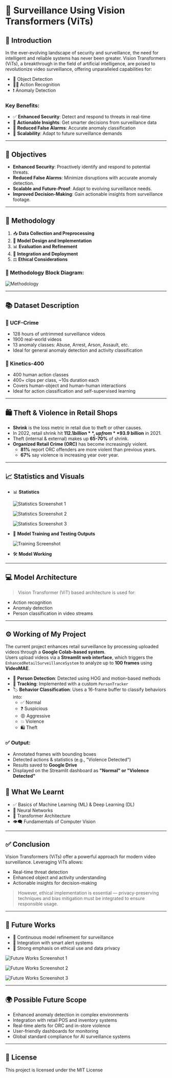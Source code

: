 # 🚨 Surveillance Using Vision Transformers (ViTs)

## 📌 Introduction

In the ever-evolving landscape of security and surveillance, the need for intelligent and reliable systems has never been greater. Vision Transformers (ViTs), a breakthrough in the field of artificial intelligence, are poised to revolutionize video surveillance, offering unparalleled capabilities for:

- 🎯 Object Detection  
- 🕵️‍♂️ Action Recognition  
- ❗ Anomaly Detection  

### Key Benefits:

- ✅ **Enhanced Security**: Detect and respond to threats in real-time  
- 🧠 **Actionable Insights**: Get smarter decisions from surveillance data  
- 🚫 **Reduced False Alarms**: Accurate anomaly classification  
- 🚀 **Scalability**: Adapt to future surveillance demands  

---

## 🎯 Objectives

- **Enhanced Security**: Proactively identify and respond to potential threats.
- **Reduced False Alarms**: Minimize disruptions with accurate anomaly detection.
- **Scalable and Future-Proof**: Adapt to evolving surveillance needs.
- **Improved Decision-Making**: Gain actionable insights from surveillance footage.

---

## 🔧 Methodology

1. 📥 **Data Collection and Preprocessing**  
2. 🧠 **Model Design and Implementation**  
3. 📊 **Evaluation and Refinement**  
4. 🚀 **Integration and Deployment**  
5. ⚖️ **Ethical Considerations**

### 🔄 Methodology Block Diagram:

![Methodology](https://github.com/bhuvanesh2235/-Surveillance-Using-Vision-Transformers-ViTs-/blob/main/Images/Block%20Diagram.png)

---

## 📚 Dataset Description

### 🔹 UCF-Crime
- 128 hours of untrimmed surveillance videos  
- 1900 real-world videos  
- 13 anomaly classes: Abuse, Arrest, Arson, Assault, etc.  
- Ideal for general anomaly detection and activity classification  

### 🔹 Kinetics-400
- 400 human action classes  
- 400+ clips per class, ~10s duration each  
- Covers human-object and human-human interactions  
- Ideal for action classification and self-supervised learning

---

## 🛍️ Theft & Violence in Retail Shops

- **Shrink** is the loss metric in retail due to theft or other causes.
- In 2022, retail shrink hit **$112.1 billion**, up from **$93.9 billion** in 2021.
- Theft (internal & external) makes up **65-70%** of shrink.
- **Organized Retail Crime (ORC)** has become increasingly violent.
  - **81%** report ORC offenders are more violent than previous years.
  - **67%** say violence is increasing year over year.

---

## 📈 Statistics and Visuals

- 📊 **Statistics**
  
    ![Statistics Screenshot 1](https://github.com/bhuvanesh2235/-Surveillance-Using-Vision-Transformers-ViTs-/blob/main/Images/Statistics%201.png)

    ![Statistics Screenshot 2](https://github.com/bhuvanesh2235/-Surveillance-Using-Vision-Transformers-ViTs-/blob/main/Images/Statistics%202.png)

    ![Statistics Screenshot 3](https://github.com/bhuvanesh2235/-Surveillance-Using-Vision-Transformers-ViTs-/blob/main/Images/Statistics%203.png)

  
- 🔳 **Model Training and Testing Outputs**

  ![Training Screenshot](https://github.com/bhuvanesh2235/-Surveillance-Using-Vision-Transformers-ViTs-/blob/main/Images/Model%20Training.png)
  
- 🛠️ **Model Working**
      
      

---

## 💻 Model Architecture

> Vision Transformer (ViT) based architecture is used for:
- Action recognition
- Anomaly detection
- Person classification in video streams

---

## ⚙️ Working of My Project

The current project enhances retail surveillance by processing uploaded videos through a **Google Colab-based system**.  
Users upload videos via a **Streamlit web interface**, which triggers the `EnhancedRetailSurveillanceSystem` to analyze up to **100 frames** using **VideoMAE**.  

- 🧍 **Person Detection**: Detected using HOG and motion-based methods  
- 🧭 **Tracking**: Implemented with a custom `PersonTracker`  
- 🏷️ **Behavior Classification**: Uses a 16-frame buffer to classify behaviors into:  
  - ✅ Normal  
  - ❓ Suspicious  
  - 😡 Aggressive  
  - 💥 Violence  
  - 🛍️ Theft  

### ✅ Output:
- Annotated frames with bounding boxes  
- Detected actions & statistics (e.g., "Violence Detected")  
- Results saved to **Google Drive**  
- Displayed on the Streamlit dashboard as **"Normal" or "Violence Detected"**


## 🧠 What We Learnt

- ✅ Basics of Machine Learning (ML) & Deep Learning (DL)  
- 🧠 Neural Networks  
- 🔄 Transformer Architecture  
- 👁️‍🗨️ Fundamentals of Computer Vision  

---

## ✅ Conclusion

Vision Transformers (ViTs) offer a powerful approach for modern video surveillance. Leveraging ViTs allows:
- Real-time threat detection
- Enhanced object and activity understanding
- Actionable insights for decision-making

> However, ethical implementation is essential — privacy-preserving techniques and bias mitigation must be integrated to ensure responsible usage.

---

## 🔮 Future Works
 
- 🔄 Continuous model refinement for surveillance  
- 📡 Integration with smart alert systems  
- 🔐 Strong emphasis on ethical use and data privacy
  
 ![Future Works Screenshot 1](https://github.com/bhuvanesh2235/-Surveillance-Using-Vision-Transformers-ViTs-/blob/main/Images/Future%20Works%201.png)

 ![Future Works Screenshot 2](https://github.com/bhuvanesh2235/-Surveillance-Using-Vision-Transformers-ViTs-/blob/main/Images/Future%20Works%202.png)

 ![Future Works Screenshot 3](https://github.com/bhuvanesh2235/-Surveillance-Using-Vision-Transformers-ViTs-/blob/main/Images/Future%20Works%203.jpg)
  

---

## 🌍 Possible Future Scope

- Enhanced anomaly detection in complex environments    
- Integration with retail POS and inventory systems  
- Real-time alerts for ORC and in-store violence  
- User-friendly dashboards for monitoring  
- Global standard compliance for AI surveillance systems


---


## 📜 License

This project is licensed under the MIT License 


